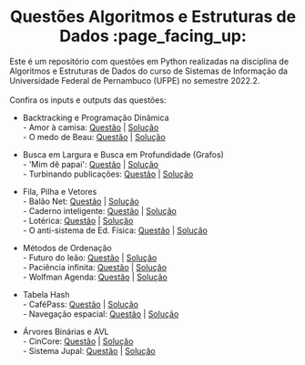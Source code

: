 <h1 align="center">Questões Algoritmos e Estruturas de Dados :page_facing_up:</h1>

Este é um repositório com questões em Python realizadas na disciplina de Algoritmos e Estruturas de Dados do curso de Sistemas de Informação da Universidade Federal de Pernambuco (UFPE) no semestre 2022.2. <br><br>
Confira os inputs e outputs das questões:

- Backtracking e Programação Dinâmica <br>
\- Amor à camisa: [Questão](https://github.com/thedouglasaraujo/algorithm-challenges/blob/main/Quest%C3%B5es%20(Enunciados)/amor-a-camisa.png) | [Solução](https://github.com/thedouglasaraujo/algorithm-challenges/blob/main/Backtracking%20e%20Programa%C3%A7%C3%A3o%20Din%C3%A2mica/amor-a-camisa.py) <br>
\- O medo de Beau: [Questão](https://github.com/thedouglasaraujo/algorithm-challenges/blob/main/Quest%C3%B5es%20(Enunciados)/o-medo-de-beau.png) | [Solução](https://github.com/thedouglasaraujo/algorithm-challenges/blob/main/Backtracking%20e%20Programa%C3%A7%C3%A3o%20Din%C3%A2mica/o-medo-de-beau.py) <br>

- Busca em Largura e Busca em Profundidade (Grafos) <br>
\- 'Mim dê papai': [Questão](https://github.com/thedouglasaraujo/algorithm-challenges/blob/main/Quest%C3%B5es%20(Enunciados)/mim-de-papai.png) | [Solução](https://github.com/thedouglasaraujo/algorithm-challenges/blob/main/Busca%20em%20Largura%20e%20Busca%20em%20Profundidade%20(Grafos)/mim-de-papai.py) <br>
\- Turbinando publicações: [Questão](https://github.com/thedouglasaraujo/algorithm-challenges/blob/main/Quest%C3%B5es%20(Enunciados)/turbinando-publicacoes.png) | [Solução](https://github.com/thedouglasaraujo/algorithm-challenges/blob/main/Busca%20em%20Largura%20e%20Busca%20em%20Profundidade%20(Grafos)/turbinando-publicacoes.py) <br>

- Fila, Pilha e Vetores <br>
\- Balão Net: [Questão](https://github.com/thedouglasaraujo/algorithm-challenges/blob/main/Quest%C3%B5es%20(Enunciados)/balao-net.png) | [Solução](https://github.com/thedouglasaraujo/algorithm-challenges/blob/main/Fila%2C%20Pilha%20e%20Vetores/balao-net.py) <br>
\- Caderno inteligente: [Questão](https://github.com/thedouglasaraujo/algorithm-challenges/blob/main/Quest%C3%B5es%20(Enunciados)/caderno-inteligente.png) | [Solução](https://github.com/thedouglasaraujo/algorithm-challenges/blob/main/Fila%2C%20Pilha%20e%20Vetores/caderno-inteligente.py) <br>
\- Lotérica: [Questão](https://github.com/thedouglasaraujo/algorithm-challenges/blob/main/Quest%C3%B5es%20(Enunciados)/loterica.png) | [Solução](https://github.com/thedouglasaraujo/algorithm-challenges/blob/main/Fila%2C%20Pilha%20e%20Vetores/loterica.py) <br>
\- O anti-sistema de Ed. Física: [Questão](https://github.com/thedouglasaraujo/algorithm-challenges/blob/main/Quest%C3%B5es%20(Enunciados)/o-anti-sistema-de-ed-fisica.png) | [Solução](https://github.com/thedouglasaraujo/algorithm-challenges/blob/main/Fila%2C%20Pilha%20e%20Vetores/o-anti-sistema-de-ed-fisica.py) <br>

- Métodos de Ordenação <br>
\- Futuro do leão: [Questão](https://github.com/thedouglasaraujo/algorithm-challenges/blob/main/Quest%C3%B5es%20(Enunciados)/futuro-do-leao.png) | [Solução](https://github.com/thedouglasaraujo/algorithm-challenges/blob/main/M%C3%A9todos%20de%20Ordena%C3%A7%C3%A3o/futuro-do-leao.py) <br>
\- Paciência infinita: [Questão](https://github.com/thedouglasaraujo/algorithm-challenges/blob/main/Quest%C3%B5es%20(Enunciados)/paciencia-infinita.png) | [Solução](https://github.com/thedouglasaraujo/algorithm-challenges/blob/main/M%C3%A9todos%20de%20Ordena%C3%A7%C3%A3o/paciencia-infinita.py) <br>
\- Wolfman Agenda: [Questão](https://github.com/thedouglasaraujo/algorithm-challenges/blob/main/Quest%C3%B5es%20(Enunciados)/wolfman-agenda.png) | [Solução](https://github.com/thedouglasaraujo/algorithm-challenges/blob/main/M%C3%A9todos%20de%20Ordena%C3%A7%C3%A3o/wolfman-agenda.py) <br>

- Tabela Hash <br>
\- CaféPass: [Questão](https://github.com/thedouglasaraujo/algorithm-challenges/blob/main/Quest%C3%B5es%20(Enunciados)/cafe-pass.png) | [Solução](https://github.com/thedouglasaraujo/algorithm-challenges/blob/main/Tabela%20Hash/cafe-pass.py) <br>
\- Navegação espacial: [Questão](https://github.com/thedouglasaraujo/algorithm-challenges/blob/main/Quest%C3%B5es%20(Enunciados)/navegacao-espacial.png) | [Solução](https://github.com/thedouglasaraujo/algorithm-challenges/blob/main/Tabela%20Hash/navegacao-espacial.py) <br>

- Árvores Binárias e AVL <br>
\- CinCore: [Questão](https://github.com/thedouglasaraujo/algorithm-challenges/blob/main/Quest%C3%B5es%20(Enunciados)/cin-core.png) | [Solução](https://github.com/thedouglasaraujo/algorithm-challenges/blob/main/%C3%81rvores%20Bin%C3%A1rias%20e%20AVL/cin-core.py) <br>
\- Sistema Jupal: [Questão](https://github.com/thedouglasaraujo/algorithm-challenges/blob/main/Quest%C3%B5es%20(Enunciados)/sistema-jupal.png) | [Solução](https://github.com/thedouglasaraujo/algorithm-challenges/blob/main/%C3%81rvores%20Bin%C3%A1rias%20e%20AVL/sistema-jupal.py) <br>
